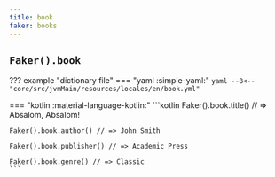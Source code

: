 ```yaml
---
title: book
faker: books
---
```


## `Faker().book`

??? example "dictionary file"
    === "yaml :simple-yaml:"
        ```yaml
        --8<-- "core/src/jvmMain/resources/locales/en/book.yml"
        ```

=== "kotlin :material-language-kotlin:"
    ```kotlin
    Faker().book.title() // => Absalom, Absalom!

    Faker().book.author() // => John Smith

    Faker().book.publisher() // => Academic Press

    Faker().book.genre() // => Classic
    ```
